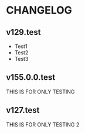 # CHANGELOG

## v129.test
- Test1
- Test2
- Test3

## v155.0.0.test
THIS IS FOR ONLY TESTING

## v127.test
THIS IS FOR ONLY TESTING 2
